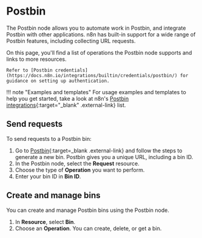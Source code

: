 # Postbin

The Postbin node allows you to automate work in Postbin, and integrate Postbin with other applications. n8n has built-in support for a wide range of Postbin features, including collecting URL requests. 

On this page, you'll find a list of operations the Postbin node supports and links to more resources.

    Refer to [Postbin credentials](https://docs.n8n.io/integrations/builtin/credentials/postbin/) for guidance on setting up authentication. 

!!! note "Examples and templates"
    For usage examples and templates to help you get started, take a look at n8n's [Postbin integrations](https://n8n.io/integrations/postbin/){:target="_blank" .external-link} list.


## Send requests

To send requests to a Postbin bin:

1. Go to [Postbin](https://www.toptal.com/developers/postbin/){:target=_blank .external-link} and follow the steps to generate a new bin. Postbin gives you a unique URL, including a bin ID.
2. In the Postbin node, select the **Request** resource.
3. Choose the type of **Operation** you want to perform.
4. Enter your bin ID in **Bin ID**.

## Create and manage bins

You can create and manage Postbin bins using the Postbin node. 

1. In **Resource**, select **Bin**.
2. Choose an **Operation**. You can create, delete, or get a bin.
